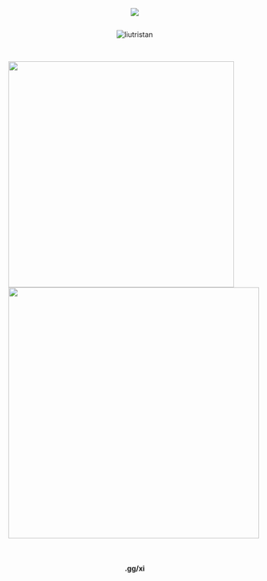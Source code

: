 <p align="center"> <img src="![](https://komarev.com/ghpvc/?username=liutristan)"/> </p>
<p href="Tukz" align="center">
    <img alt="" src=https://lanyard.cnrad.dev/api/203581629367713794>

</p>
<p align="center"> <img src="https://gpvc.arturio.dev/liutristan" alt="liutristan" /> </p>

<br/>
<p align="left">
  <a href="https://cloudcant.github.io">
    <img width="450px" src="https://github-readme-stats.vercel.app/api?username=liutristan&show_icons=true&theme=tokyonight&hide_border=true" />
    <img width="500px" src="https://github-readme-streak-stats.herokuapp.com/?user=liutristan&theme=tokyonight&hide_border=true" />
  </a>
</p>
<br>

<div align="center"><h4>.gg/xi<h4/></div>  

